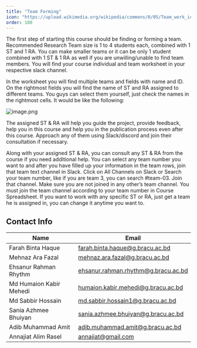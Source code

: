 ```yaml
---
title: "Team Forming"
icon: "https://upload.wikimedia.org/wikipedia/commons/0/05/Team_work_icon.svg"
order: 100
---
```


The first step of starting this course should be finding or forming a team. Recommended Research Team size is 1 to 4 students each, combined with 1 ST and 1 RA. You can make smaller teams or it can be only 1 student combined with 1 ST & 1 RA as well if you are unwilling/unable to find team members. You will find your course individual and team worksheet in your respective slack channel.

In the worksheet you will find multiple teams and fields with name and ID. On the rightmost fields you will find the name of ST and RA assigned to different teams. You guys can select them yourself, just check the names in the rightmost cells. It would be like the following:

![image.png](https://i.ibb.co/jDz5Rq6/image.png)

The assigned ST & RA will help you guide the project, provide feedback, help you in this course and help you in the publication process even after this course. Approach any of them using Slack/discord and join their consultation if necessary.

Along with your assigned ST & RA, you can consult any ST & RA from the course if you need additional help. You can select any team number you want to and after you have filled up your information in the team rows, join that team text channel in Slack. Click on All Channels on Slack or Search your team number, like if you are team 3, you can search #team-03. Join that channel. Make sure you are not joined in any other’s team channel. You must join the team channel according to your team number in Course Spreadsheet. If you want to work with any specific ST or RA, just get a team he is assigned in, you can change it anytime you want to.


## Contact Info
| Name                    | Email                                |
|-------------------------|--------------------------------------|
| Farah Binta Haque       | farah.binta.haque@g.bracu.ac.bd      |
| Mehnaz Ara Fazal        | mehnaz.ara.fazal@g.bracu.ac.bd       |
| Ehsanur Rahman Rhythm   | ehsanur.rahman.rhythm@g.bracu.ac.bd  |
| Md Humaion Kabir Mehedi | humaion.kabir.mehedi@g.bracu.ac.bd   |
| Md Sabbir Hossain       | md.sabbir.hossain1@g.bracu.ac.bd     |
| Sania Azhmee Bhuiyan    | sania.azhmee.bhuiyan@g.bracu.ac.bd   |
| Adib Muhammad Amit      | adib.muhammad.amit@g.bracu.ac.bd     |
| Annajiat Alim Rasel     | annajiat@gmail.com                   |
